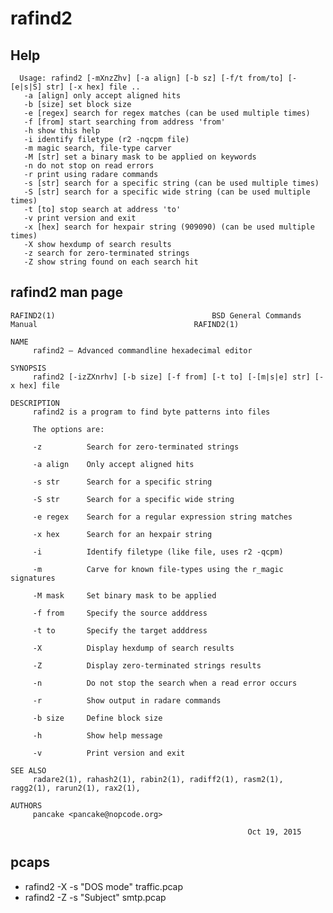 <!-- TITLE: rafind2 -->

# rafind2

## Help

      Usage: rafind2 [-mXnzZhv] [-a align] [-b sz] [-f/t from/to] [-[e|s|S] str] [-x hex] file ..
       -a [align] only accept aligned hits
       -b [size] set block size
       -e [regex] search for regex matches (can be used multiple times)
       -f [from] start searching from address 'from'
       -h show this help
       -i identify filetype (r2 -nqcpm file)
       -m magic search, file-type carver
       -M [str] set a binary mask to be applied on keywords
       -n do not stop on read errors
       -r print using radare commands
       -s [str] search for a specific string (can be used multiple times)
       -S [str] search for a specific wide string (can be used multiple times)
       -t [to] stop search at address 'to'
       -v print version and exit
       -x [hex] search for hexpair string (909090) (can be used multiple times)
       -X show hexdump of search results
       -z search for zero-terminated strings
       -Z show string found on each search hit

## rafind2 man page

```
RAFIND2(1)                                   BSD General Commands Manual                                   RAFIND2(1)

NAME
     rafind2 — Advanced commandline hexadecimal editor

SYNOPSIS
     rafind2 [-izZXnrhv] [-b size] [-f from] [-t to] [-[m|s|e] str] [-x hex] file

DESCRIPTION
     rafind2 is a program to find byte patterns into files

     The options are:

     -z          Search for zero-terminated strings

     -a align    Only accept aligned hits

     -s str      Search for a specific string

     -S str      Search for a specific wide string

     -e regex    Search for a regular expression string matches

     -x hex      Search for an hexpair string

     -i          Identify filetype (like file, uses r2 -qcpm)

     -m          Carve for known file-types using the r_magic signatures

     -M mask     Set binary mask to be applied

     -f from     Specify the source adddress

     -t to       Specify the target adddress

     -X          Display hexdump of search results

     -Z          Display zero-terminated strings results

     -n          Do not stop the search when a read error occurs

     -r          Show output in radare commands

     -b size     Define block size

     -h          Show help message

     -v          Print version and exit

SEE ALSO
     radare2(1), rahash2(1), rabin2(1), radiff2(1), rasm2(1), ragg2(1), rarun2(1), rax2(1),

AUTHORS
     pancake <pancake@nopcode.org>

                                                     Oct 19, 2015

```

## pcaps
  - rafind2 -X -s "DOS mode" traffic.pcap
  - rafind2 -Z -s "Subject" smtp.pcap